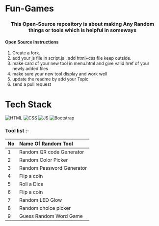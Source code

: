 # Fun-Games
<h3 align="center">This Open-Source repository is about making Any Random things or tools which is helpful in someways</h3>

 
####  Open Source Instructions

1. Create a fork.
2. add your js file in  script.js , add html+css file keep outside.
3. make card of your new tool in menu.html and give valid href of your newly added files
4. make sure your new tool display and  work well
5. update the readme by add your Topic  
6. send a pull request

# Tech Stack

![HTML](https://img.shields.io/badge/html5%20-%23E34F26.svg?&style=for-the-badge&logo=html5&logoColor=white)
![CSS](https://img.shields.io/badge/css3%20-%231572B6.svg?&style=for-the-badge&logo=css3&logoColor=white)
![JS](https://img.shields.io/badge/javascript%20-%23323330.svg?&style=for-the-badge&logo=javascript&logoColor=%23F7DF1E)
<img alt="Bootstrap" src="https://img.shields.io/badge/bootstrap-%23563D7C.svg?style=for-the-badge&logo=bootstrap&logoColor=white"/>


### Tool list :-
| No            | Name Of Random Tool                                           |  
| ------------- |:---------------------------------------------------------------| 
| 1             | Random QR code Generator |
| 2             | Random Color Picker   |
| 3             | Random Password Generator |
| 4             | Flip a coin |
| 5             | Roll a Dice|
| 6             | Flip a coin |
| 7             | Random LED Glow |
| 8             | Random choice picker |
| 9             | Guess Random Word Game |

